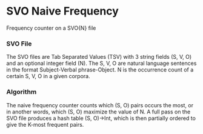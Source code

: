 # SVO Naive Frequency
Frequency counter on a SVO{N} file

### SVO File
The SVO files are Tab Separated Values (TSV) with 3 string fields (S, V, O) and an optional integer field (N).
The S, V, O are natural language sentences in the format Subject-Verbal phrase-Object.
N is the occurrence count of a certain S, V, O in a given corpora.

### Algorithm
The naive frequency counter counts which (S, O) pairs occurs the most, or in another words, which (S, O) maximize the value of N.
A full pass on the SVO file produces a hash table (S, O)->Int, which is then partially ordered to give the K-most frequent pairs.
